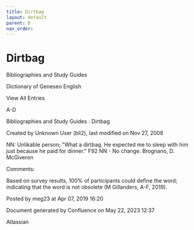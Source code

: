 ```yaml
---
title: Dirtbag
layout: default
parent: D
nav_order:
---
```


# Dirtbag

Bibliographies and Study Guides

Dictionary of Geneseo English

View All Entries

A-D

Bibliographies and Study Guides : Dirtbag

Created by  Unknown User (bli2), last modified on Nov 27, 2008

NN: Unlikable person; &quot;What a dirtbag. He expected me to sleep with him just because he paid for dinner.&quot; F92 NN - No change. Brognano, D. McGiveron

Comments:

Based on survey results, 100% of participants could define the word; indicating that the word is not obsolete (M Gillanders, A-F, 2019).

Posted by meg23 at Apr 07, 2019 16:20

Document generated by Confluence on May 22, 2023 12:37

Atlassian
